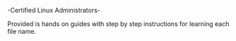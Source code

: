 -Certified Linux Administrators-

Provided is hands on guides with step by step instructions for learning each file name. 
